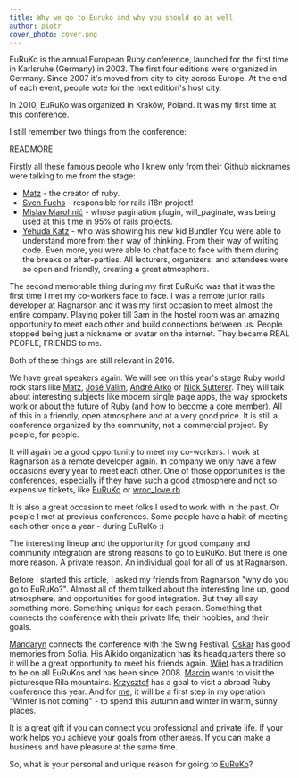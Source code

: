 ```yaml
---
title: Why we go to Euruko and why you should go as well
author: piotr
cover_photo: cover.png
---
```


EuRuKo is the annual European Ruby conference, launched for the first time in Karlsruhe (Germany) in 2003. The first four editions were organized in Germany. Since 2007 it's moved from city to city across Europe. At the end of each event, people vote for the next edition's host city.

In 2010, EuRuKo was organized in Kraków, Poland. It was my first time at this conference.

I still remember two things from the conference:

READMORE

Firstly all these famous people who I knew only from their Github nicknames were talking to me from the stage:

* [Matz](https://twitter.com/yukihiro_matz) - the creator of ruby.
* [Sven Fuchs](https://twitter.com/svenfuchs) - responsible for rails i18n project!
* [Mislav Marohnić](https://twitter.com/mislav) - whose pagination plugin, will_paginate, was being used at this time in 95% of rails projects.
* [Yehuda Katz](https://twitter.com/wycats) - who was showing his new kid Bundler
You were able to understand more from their way of thinking. From their way of writing code. Even more, you were able to chat face to face with them during the breaks or after-parties. All lecturers, organizers, and attendees were so open and friendly, creating a great atmosphere.

The second memorable thing during my first EuRuKo was that it was the first time I met my co-workers face to face. I was a remote junior rails developer at Ragnarson and it was my first occasion to meet almost the entire company. Playing poker till 3am in the hostel room was an amazing opportunity to meet each other and build connections between us. People stopped being just a nickname or avatar on the internet. They became REAL PEOPLE, FRIENDS to me.

Both of these things are still relevant in 2016.

We have great speakers again. We will see on this year's stage Ruby world rock stars like [Matz](https://twitter.com/yukihiro_matz), [José Valim](https://github.com/josevalim), [André Arko](http://arko.net/) or [Nick Sutterer](https://twitter.com/apotonick). They will talk about interesting subjects like modern single page apps, the way sprockets work or about the future of Ruby (and how to become a core member). All of this in a friendly, open atmosphere and at a very good price. It is still a conference organized by the community, not a commercial project. By people, for people.

It will again be a good opportunity to meet my co-workers. I work at Ragnarson as a remote developer again. In company we only have a few occasions every year to meet each other. One of those opportunities is the conferences, especially if they have such a good atmosphere and not so expensive tickets, like [EuRuKo](http://euruko.org/) or [wroc_love.rb](http://www.wrocloverb.com/).

It is also a great occasion to meet folks I used to work with in the past. Or people I met at previous conferences. Some people have a habit of meeting each other once a year - during EuRuKo :)

The interesting lineup and the opportunity for good company and community integration are strong reasons to go to EuRuKo. But there is one more reason. A private reason. An individual goal for all of us at Ragnarson.

Before I started this article, I asked my friends from Ragnarson "why do you go to EuRuKo?". Almost all of them talked about the interesting line up, good atmosphere, and opportunities for good integration. But they all say something more. Something unique for each person. Something that connects the conference with their private life, their hobbies, and their goals.

[Mandaryn](https://github.com/mandaryn) connects the conference with the Swing Festival. [Oskar](https://about.me/oskarszrajer) has good memories from Sofia. His Aikido organization has its headquarters there so it will be a great opportunity to meet his friends again. [Wijet](https://twitter.com/wijet) has a tradition to be on all EuRuKos and has been since 2008. [Marcin](https://twitter.com/rrrodrigo) wants to visit the picturesque Rila mountains. [Krzysztof](https://about.me/kwawer) has a goal to visit a abroad Ruby conference this year. And for [me](https://about.me/piotrmisiurek), it will be a first step in my operation "Winter is not coming" - to spend this autumn and winter in warm, sunny places.

It is a great gift if you can connect you professional and private life. If your work helps you achieve your goals from other areas. If you can make a business and have pleasure at the same time.

So, what is your personal and unique reason for going to [EuRuKo](http://euruko.org/)?


